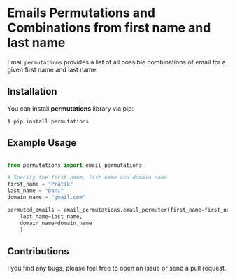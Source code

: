 # Emails Permutations and Combinations from first name and last name

Email `permutations` provides a list of all possible combinations of email for a given first name
and last name.

## Installation

You can install **permutations** library via pip:

    $ pip install permutations

## Example Usage

```python

from permutations import email_permutations

# Specify the first name, last name and domain name
first_name = "Pratik"
last_name = "Dani"
domain_name = "gmail.com"

permuted_emails = email_permutations.email_permuter(first_name=first_name,
	last_name=last_name,
	domain_name=domain_name
	)
```

## Contributions

I you find any bugs, please feel free to open an issue or send a pull request.
